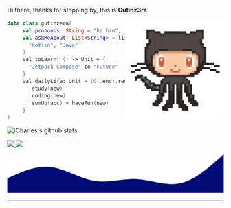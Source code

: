 Hi there, thanks for stopping by, this is **Gutinz3ra**.

<img align='right' src="https://raw.githubusercontent.com/iCharlesZ/FigureBed/master/img/octocat.gif" width="230">

```Kotlin
data class gutinzera(
     val pronouns: String = "he|him",
     val askMeAbout: List<String> = listOf(
       "Kotlin", "Java"
     )
     val toLearn: () -> Unit = {
       "Jetpack Compose" to "Future"
     }
     val dailyLife: Unit = (0..end).reduce { acc, new ->
        study(new)
        coding(new)
        sumUp(acc) + haveFun(new)
     }
)
```

![iCharles's github stats](https://github-readme-stats.vercel.app/api?username=Gutinz3ra&hide=contribs,prs&count_private=true&show_icons=true)

<a href="https://github.com/Gutinz3ra">
  <img src="https://img.shields.io/github/followers/Gutinz3ra">
</a>
<a href="https://github.com/Gutinz3ra">
   <img src="https://komarev.com/ghpvc/?username=Gutinz3ra">
</a>

![bottom.png](https://raw.githubusercontent.com/iCharlesZ/FigureBed/master/img/readme-bottom.png)

---
